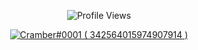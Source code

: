 <p align="center"> <img src="https://komarev.com/ghpvc/?username=Cramber25" alt="Profile Views" /> </p>  

<p align="center">
  <a href="https://discord.com/users/342564015974907914">
     <img src="https://discord.c99.nl/widget/theme-4/342564015974907914.png" alt="Cramber#0001 ( 342564015974907914 )"/>
       </a>
</p>
